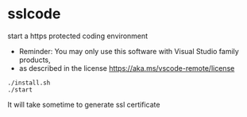 # sslcode

start a https protected coding environment

* Reminder: You may only use this software with Visual Studio family products,
* as described in the license https://aka.ms/vscode-remote/license

```
./install.sh
./start
```

It will take sometime to generate ssl certificate

